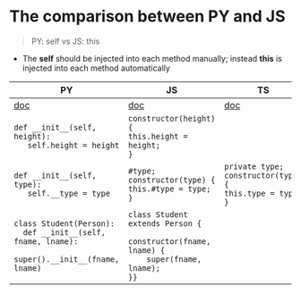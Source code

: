 # The comparison between PY and JS
> PY: self vs JS: this
- The **self** should be injected into each method manually; instead **this** is injected into each method automatically

| PY | JS | TS
|---|---|---
| [doc](https://docs.python.org/3/tutorial/classes.html) | [doc](https://developer.mozilla.org/en-US/docs/Web/JavaScript/Reference/Classes) | [doc](https://www.typescriptlang.org/docs/handbook/2/classes.html)
| ```def __init__(self, height):```<br>```   self.height = height``` |  ```constructor(height) {``` <br> ```this.height = height;``` <br> ```}``` |
| ```def __init__(self, type):```<br>```   self.__type = type``` | ```#type;```<br>```constructor(type) {``` <br> ```this.#type = type;``` <br> ```}``` | ```private type;```<br>```constructor(type) {``` <br> ```this.type = type;``` <br> ```}``` 
| ```class Student(Person):``` <br> ```  def __init__(self, fname, lname):``` <br> ```    super().__init__(fname, lname)``` | ```class Student extends Person {``` <br> ```  constructor(fname, lname) {``` <br> ```    super(fname, lname);``` <br> ```}}```
